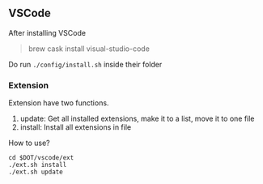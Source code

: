 ## VSCode

After installing VSCode

> brew cask install visual-studio-code

Do run `./config/install.sh` inside their folder 

### Extension

Extension have two functions.

1. update: Get all installed extensions, make it to a list, move it to one file
2. install: Install all extensions in file

How to use?

```
cd $DOT/vscode/ext
./ext.sh install 
./ext.sh update
```
